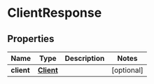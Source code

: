 

# ClientResponse


## Properties

| Name | Type | Description | Notes |
|------------ | ------------- | ------------- | -------------|
|**client** | [**Client**](Client.md) |  |  [optional] |



